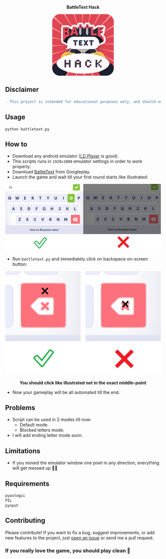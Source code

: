**<p align="center">BattleText Hack</p>**

<p align="center">
  <img width="200" height="200" src="https://github.com/elmoiv/battletexthack/blob/master/assests/icon.png">
</p>

## Disclaimer
```diff
- This project is intended for educational purposes only, and should not be substituted for unfair play -
```
## Usage
```batch
python battletext.py
```
## How to
  - Download any android emulator ([LD Player](https://encdn.ldmnq.com/download/en/LDPlayer_ens_3020_ld.exe) is good).
  - This scripts runs in `1920x1080` emulator settings in order to work properly.
  - Download [BattleText](https://play.google.com/store/apps/details?id=com.randomlogicgames.battletext&hl=en) from Googleplay.
  - Launch the game and wait till your first round starts like illustrated:
  
<p align="center">
  <img src="https://github.com/elmoiv/battletexthack/blob/master/assests/example.png">
</p>

  - Run `battletext.py` and immediately click on backspace on-screen button:

<p align="center">
  <img src="https://github.com/elmoiv/battletexthack/blob/master/assests/example%202.png">
</p>

**<p align="center">You should click like illustrated not in the exact middle-point</p>**

  - Now your gameplay will be all automated till the end.
  
## Problems
  - Script can be used in 2 modes till now:
      * Default mode.
      * Blocked letters mode.
  - I will add ending letter mode soon.
## Limitations
- If you moved the emulator window one pixel in any direction, everything will get messed up 🤷‍♀️
## Requirements
  ```
pyautogui
PIL
pynput
  ```
## Contributing
Please contribute! If you want to fix a bug, suggest improvements, or add new features to the project, just [open an issue](https://github.com/elmoiv/battletext/issues) or send me a pull request.

### If you really love the game, you should play clean 🙂
